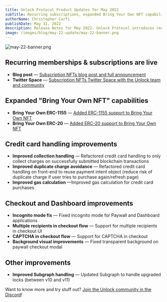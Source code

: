 ```yaml
---
title: Unlock Protocol Product Updates for May 2022
subTitle: Recurring subscriptions, expanded Bring Your Own NFT capabilities, credit card improvements, and more
authorName: Christopher Carfi
publishDate: May 31, 2022
description: Release Notes for May 2022. Unlock Protocol introduces recurring subscription NFTs, expanded Bring Your Own NFT capabilities, credit card improvements, and more.
image: /images/blog/may-22-update/may-22-banner.png
---
```


![may-22-banner.png](/images/blog/may-22-update/may-22-banner.png)

## Recurring memberships & subscriptions are live

- **Blog post** — [Subscription NFTs blog post and full announcement](https://unlock-protocol.com/blog/recurring-subscription-nft)
- **Twitter Space** — [Subscription NFTs Twitter Space with the Unlock team and community](https://youtu.be/3JlvZ9xTODs)

## Expanded "Bring Your Own NFT" capabilities

- **Bring Your Own ERC-1155** — [Added ERC-1155 support to Bring Your Own NFT](https://unlock-protocol.com/blog/bring-your-own-nft)
- **Bring Your Own ERC-20** — [Added ERC-20 support to Bring Your Own NFT](https://docs.unlock-protocol.com/Tutorials/using-an-existing-nft-contract)

## Credit card handling improvements

- **Improved collection handling** — Refactored credit card handling to only collect charges on successfully submitted blockchain transactions
- **Improved duplicate charge avoidance** — Refactored credit card handling on front-end to reuse payment intent object (reduce risk of duplicate charge if user tries to purchase again/refresh page)
- **Improved gas calculation** —Improved gas calculation for credit card purchases

## Checkout and Dashboard improvements

- **Incognito mode fix** — Fixed incognito mode for Paywall and Dashboard applications
- **Multiple recipients in checkout flow** — Support for multiple recipients in checkout UI
- **CAPTCHA in checkout flow** — Support for CAPTCHA in checkout
- **Background visual improvements** — Fixed transparent background on paywall checkout modal

## Other improvements

- **Improved Subgraph handling** — Updated Subgraph to handle upgraded locks (between v10 and v11)

Want to know more and try stuff out? [Join the Unlock community in the Discord](https://discord.unlock-protocol.com/)!
